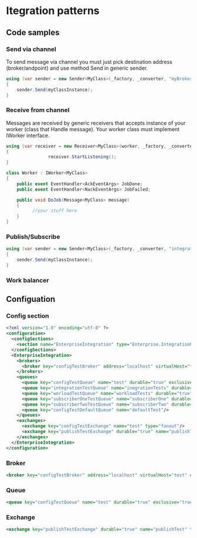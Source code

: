 # Itegration patterns

## Code samples


### Send via channel
To send message via channel you must just pick destination address (broker/andpoint) and use method Send in generic sender.

```c#
using (var sender = new Sender<MyClass>(_factory, _converter, "myBroker", "publishEndpoint"))
{
    sender.Send(myClassInstance);
}
```

### Receive from channel
Messages are received by generic receivers that accepts instance of your worker (class that Handle message). Your worker class must implement IWorker interface.
```c#
using (var receiver = new Receiver<MyClass>(worker, _factory, _converter, "integrationBroker", "integrationTestQueue"))
{
                receiver.StartListening();
}	
```


```c#
class Worker : IWorker<MyClass>
{
    public event EventHandler<AckEventArgs> JobDone;
    public event EventHandler<NackEventArgs> JobFailed;

    public void DoJob(Message<MyClass> message)
    {
          //your stuff here     
    }
}
```
### Publish/Subscribe

```c#
using (var sender = new Sender<MyClass>(_factory, _converter, "integrationBroker", "publishTestExchange"))
{
    sender.Send(myClassInstance);
}
```

### Work balancer

## Configuation

### Config section

```xml
<?xml version="1.0" encoding="utf-8" ?>
<configuration>
  <configSections>
    <section name="EnterpriseIntegration" type="Enterprise.IntegrationPatterns.RabbitMq.Configuration.EnterpriseIntegration, Enterprise.IntegrationPatterns.RabbitMq" />
  </configSections>
  <EnterpriseIntegration>
    <brokers>
      <broker key="configTestBroker" address="localhost" virtualHost="test" username="testUser" password="testPass"/>
    </brokers>
    <queues>
      <queue key="configTestQueue" name="test" durable="true" exclusive="true" autoDelete="true"/>
      <queue key="integrationTestQueue" name="inegrationTests" durable="true" autoDelete="false"/>
      <queue key="worloadTestQueue" name="workloadTests" durable="true" autoDelete="false"/>
      <queue key="subscriberOneTestQueue" name="subscriberOne" durable="true" autoDelete="false"/>
      <queue key="subscriberTwoTestQueue" name="subscriberTwo" durable="true" autoDelete="false"/>
      <queue key="configTestDefaultQueue" name="defaultTest"/>
    </queues>
    <exchanges>
      <exchange key="configTestExchange" name="test" type="fanout"/>
      <exchange key="publishTestExchange" durable="true" name="publishTest" type="fanout"/>
    </exchanges>
  </EnterpriseIntegration>
</configuration>
```
### Broker

```xml
<broker key="configTestBroker" address="localhost" virtualHost="test" username="testUser" password="testPass"/>
```
### Queue
```xml
<queue key="configTestQueue" name="test" durable="true" exclusive="true" autoDelete="true"/>
```
### Exchange
```xml
<exchange key="publishTestExchange" durable="true" name="publishTest" type="fanout"/>
```
